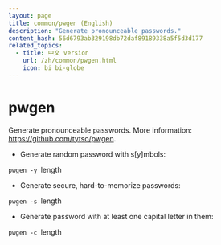 ```yaml
---
layout: page
title: common/pwgen (English)
description: "Generate pronounceable passwords."
content_hash: 56d6793ab329198db72daf89189338a5f5d3d177
related_topics:
  - title: 中文 version
    url: /zh/common/pwgen.html
    icon: bi bi-globe
---
```

# pwgen

Generate pronounceable passwords.
More information: <https://github.com/tytso/pwgen>.

- Generate random password with s[y]mbols:

`pwgen -y `<span class="tldr-var badge badge-pill bg-dark-lm bg-white-dm text-white-lm text-dark-dm font-weight-bold">length</span>

- Generate secure, hard-to-memorize passwords:

`pwgen -s `<span class="tldr-var badge badge-pill bg-dark-lm bg-white-dm text-white-lm text-dark-dm font-weight-bold">length</span>

- Generate password with at least one capital letter in them:

`pwgen -c `<span class="tldr-var badge badge-pill bg-dark-lm bg-white-dm text-white-lm text-dark-dm font-weight-bold">length</span>
